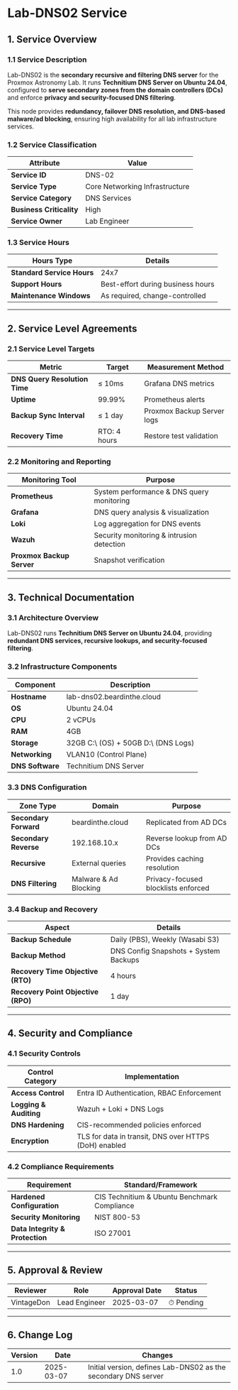 <!-- ---
title: "Lab-DNS02 Service Documentation"
description: "Comprehensive ITIL-aligned documentation of Lab-DNS02, including infrastructure, security policies, and service management details."
author: "VintageDon"
tags: ["service-documentation", "infrastructure", "dns", "technitium", "networking"]
category: "Infrastructure"
kb_type: "Service Document"
version: "1.0"
status: "Draft"
last_updated: "2025-03-07"
---
 -->

# **Lab-DNS02 Service**  

## **1. Service Overview**  

### **1.1 Service Description**  

Lab-DNS02 is the **secondary recursive and filtering DNS server** for the Proxmox Astronomy Lab. It runs **Technitium DNS Server on Ubuntu 24.04**, configured to **serve secondary zones from the domain controllers (DCs)** and enforce **privacy and security-focused DNS filtering**.

This node provides **redundancy, failover DNS resolution, and DNS-based malware/ad blocking**, ensuring high availability for all lab infrastructure services.

### **1.2 Service Classification**  

| **Attribute**       | **Value** |
|---------------------|-----------|
| **Service ID**     | DNS-02 |
| **Service Type**   | Core Networking Infrastructure |
| **Service Category** | DNS Services |
| **Business Criticality** | High |
| **Service Owner**  | Lab Engineer |

### **1.3 Service Hours**  

| **Hours Type** | **Details** |
|---------------|------------|
| **Standard Service Hours** | 24x7 |
| **Support Hours** | Best-effort during business hours |
| **Maintenance Windows** | As required, change-controlled |

---

## **2. Service Level Agreements**  

### **2.1 Service Level Targets**  

| **Metric** | **Target** | **Measurement Method** |
|------------|----------|------------------------|
| **DNS Query Resolution Time** | ≤ 10ms | Grafana DNS metrics |
| **Uptime** | 99.99% | Prometheus alerts |
| **Backup Sync Interval** | ≤ 1 day | Proxmox Backup Server logs |
| **Recovery Time** | RTO: 4 hours | Restore test validation |

### **2.2 Monitoring and Reporting**  

| **Monitoring Tool** | **Purpose** |
|---------------------|------------|
| **Prometheus** | System performance & DNS query monitoring |
| **Grafana** | DNS query analysis & visualization |
| **Loki** | Log aggregation for DNS events |
| **Wazuh** | Security monitoring & intrusion detection |
| **Proxmox Backup Server** | Snapshot verification |

---

## **3. Technical Documentation**  

### **3.1 Architecture Overview**  

Lab-DNS02 runs **Technitium DNS Server on Ubuntu 24.04**, providing **redundant DNS services, recursive lookups, and security-focused filtering**.

### **3.2 Infrastructure Components**  

| **Component** | **Description** |
|--------------|----------------|
| **Hostname** | lab-dns02.beardinthe.cloud |
| **OS** | Ubuntu 24.04 |
| **CPU** | 2 vCPUs |
| **RAM** | 4GB |
| **Storage** | 32GB C:\ (OS) + 50GB D:\ (DNS Logs) |
| **Networking** | VLAN10 (Control Plane) |
| **DNS Software** | Technitium DNS Server |

### **3.3 DNS Configuration**  

| **Zone Type** | **Domain** | **Purpose** |
|-------------|--------------|---------------|
| **Secondary Forward** | beardinthe.cloud | Replicated from AD DCs |
| **Secondary Reverse** | 192.168.10.x | Reverse lookup from AD DCs |
| **Recursive** | External queries | Provides caching resolution |
| **DNS Filtering** | Malware & Ad Blocking | Privacy-focused blocklists enforced |

### **3.4 Backup and Recovery**  

| **Aspect** | **Details** |
|------------|------------|
| **Backup Schedule** | Daily (PBS), Weekly (Wasabi S3) |
| **Backup Method** | DNS Config Snapshots + System Backups |
| **Recovery Time Objective (RTO)** | 4 hours |
| **Recovery Point Objective (RPO)** | 1 day |

---

## **4. Security and Compliance**  

### **4.1 Security Controls**  

| **Control Category** | **Implementation** |
|----------------------|-------------------|
| **Access Control** | Entra ID Authentication, RBAC Enforcement |
| **Logging & Auditing** | Wazuh + Loki + DNS Logs |
| **DNS Hardening** | CIS-recommended policies enforced |
| **Encryption** | TLS for data in transit, DNS over HTTPS (DoH) enabled |

### **4.2 Compliance Requirements**  

| **Requirement** | **Standard/Framework** |
|----------------|----------------------|
| **Hardened Configuration** | CIS Technitium & Ubuntu Benchmark Compliance |
| **Security Monitoring** | NIST 800-53 |
| **Data Integrity & Protection** | ISO 27001 |

---

## **5. Approval & Review**  

| **Reviewer** | **Role** | **Approval Date** | **Status** |
|-------------|---------|------------------|------------|
| VintageDon | Lead Engineer | 2025-03-07 | ⏱ Pending |

---

## **6. Change Log**  

| **Version** | **Date** | **Changes** |
|------------|---------|-------------|
| 1.0 | 2025-03-07 | Initial version, defines Lab-DNS02 as the secondary DNS server |



